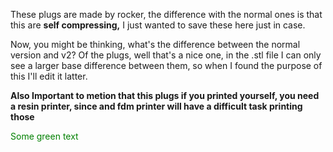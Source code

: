 These plugs are made by rocker, the difference with the normal ones is that this are **self compressing,** I just wanted to save these here just in case.


Now, you might be thinking, what's the difference between the normal version and v2? Of the plugs, well that's a nice one, in the .stl file I can only see a larger base difference between them, so when I found the purpose of this I'll edit it latter.


**Also Important to metion that this plugs if you printed yourself, you need a resin printer, since and fdm printer will have a difficult task printing those**

<span style="color: green"> Some green text </span>
